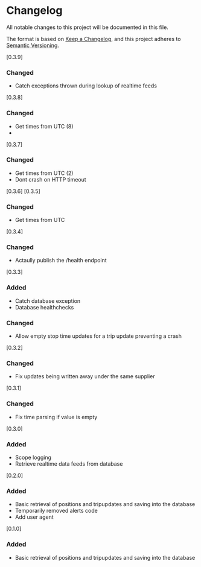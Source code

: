 # Changelog

All notable changes to this project will be documented in this file.

The format is based on [Keep a Changelog](https://keepachangelog.com/en/1.1.0/),
and this project adheres to [Semantic Versioning](https://semver.org/spec/v2.0.0.html).

[0.3.9]
### Changed
- Catch exceptions thrown during lookup of realtime feeds

[0.3.8]
### Changed
- Get times from UTC (8)
- 
[0.3.7]
### Changed
- Get times from UTC (2)
- Dont crash on HTTP timeout

[0.3.6]
[0.3.5]
### Changed
- Get times from UTC

[0.3.4]
### Changed
- Actaully publish the /health endpoint

[0.3.3]
### Added
- Catch database exception
- Database healthchecks
### Changed
- Allow empty stop time updates for a trip update preventing a crash

[0.3.2]
### Changed
- Fix updates being written away under the same supplier

[0.3.1]
### Changed
- Fix time parsing if value is empty

[0.3.0]
### Added
- Scope logging
- Retrieve realtime data feeds from database

[0.2.0]
### Added
- Basic retrieval of positions and tripupdates and saving into the database
- Temporarily removed alerts code
- Add user agent

[0.1.0]
### Added
- Basic retrieval of positions and tripupdates and saving into the database